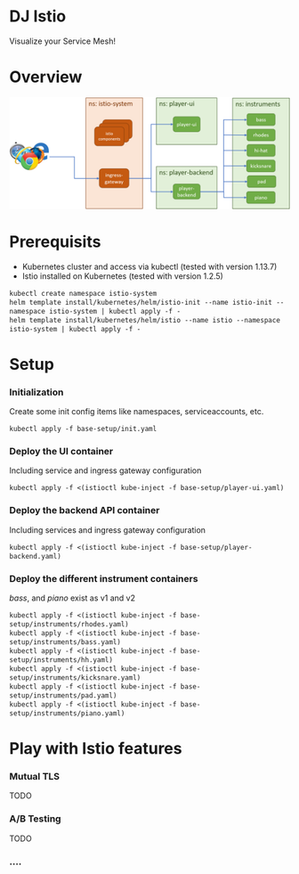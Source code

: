 # DJ Istio
Visualize your Service Mesh!

# Overview
![Alt text](/docs/architecture.png?raw=true "Architecture overview")

# Prerequisits
- Kubernetes cluster and access via kubectl (tested with version 1.13.7)
- Istio installed on Kubernetes (tested with version 1.2.5)
```
kubectl create namespace istio-system
helm template install/kubernetes/helm/istio-init --name istio-init --namespace istio-system | kubectl apply -f -
helm template install/kubernetes/helm/istio --name istio --namespace istio-system | kubectl apply -f -
```

# Setup
### Initialization
Create some init config items like namespaces, serviceaccounts, etc.
```
kubectl apply -f base-setup/init.yaml
```
### Deploy the UI container
Including service and ingress gateway configuration
```
kubectl apply -f <(istioctl kube-inject -f base-setup/player-ui.yaml)
```
### Deploy the backend API container
Including services and ingress gateway configuration
```
kubectl apply -f <(istioctl kube-inject -f base-setup/player-backend.yaml)
```
### Deploy the different instrument containers
_bass_, and _piano_ exist as v1 and v2
```
kubectl apply -f <(istioctl kube-inject -f base-setup/instruments/rhodes.yaml)
kubectl apply -f <(istioctl kube-inject -f base-setup/instruments/bass.yaml)
kubectl apply -f <(istioctl kube-inject -f base-setup/instruments/hh.yaml)
kubectl apply -f <(istioctl kube-inject -f base-setup/instruments/kicksnare.yaml)
kubectl apply -f <(istioctl kube-inject -f base-setup/instruments/pad.yaml)
kubectl apply -f <(istioctl kube-inject -f base-setup/instruments/piano.yaml)
```
# Play with Istio features
### Mutual TLS
TODO

### A/B Testing
TODO

### ....
